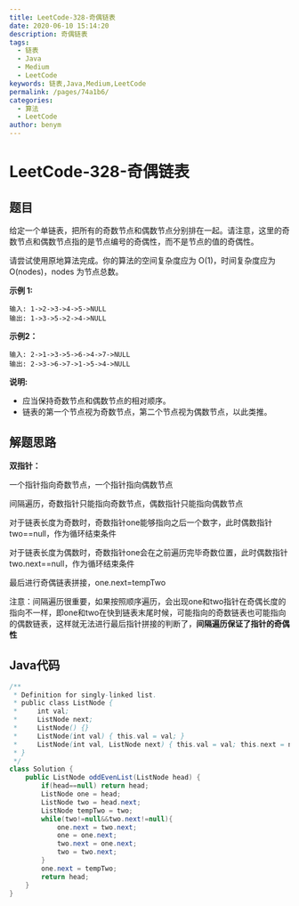```yaml
---
title: LeetCode-328-奇偶链表
date: 2020-06-10 15:14:20
description: 奇偶链表
tags: 
  - 链表
  - Java
  - Medium
  - LeetCode
keywords: 链表,Java,Medium,LeetCode
permalink: /pages/74a1b6/
categories: 
  - 算法
  - LeetCode
author: benym
---
```


# LeetCode-328-奇偶链表

## 题目

给定一个单链表，把所有的奇数节点和偶数节点分别排在一起。请注意，这里的奇数节点和偶数节点指的是节点编号的奇偶性，而不是节点的值的奇偶性。

请尝试使用原地算法完成。你的算法的空间复杂度应为 O(1)，时间复杂度应为 O(nodes)，nodes 为节点总数。

 

**示例 1:**

```
输入: 1->2->3->4->5->NULL
输出: 1->3->5->2->4->NULL
```

**示例2：**

```
输入: 2->1->3->5->6->4->7->NULL 
输出: 2->3->6->7->1->5->4->NULL
```

**说明:**

- 应当保持奇数节点和偶数节点的相对顺序。
- 链表的第一个节点视为奇数节点，第二个节点视为偶数节点，以此类推。

## 解题思路

**双指针：**

一个指针指向奇数节点，一个指针指向偶数节点

间隔遍历，奇数指针只能指向奇数节点，偶数指针只能指向偶数节点

对于链表长度为奇数时，奇数指针one能够指向之后一个数字，此时偶数指针two==null，作为循环结束条件

对于链表长度为偶数时，奇数指针one会在之前遍历完毕奇数位置，此时偶数指针two.next==null，作为循环结束条件

最后进行奇偶链表拼接，one.next=tempTwo

注意：间隔遍历很重要，如果按照顺序遍历，会出现one和two指针在奇偶长度的指向不一样，即one和two在快到链表末尾时候，可能指向的奇数链表也可能指向的偶数链表，这样就无法进行最后指针拼接的判断了，**间隔遍历保证了指针的奇偶性**

## Java代码

```java
/**
 * Definition for singly-linked list.
 * public class ListNode {
 *     int val;
 *     ListNode next;
 *     ListNode() {}
 *     ListNode(int val) { this.val = val; }
 *     ListNode(int val, ListNode next) { this.val = val; this.next = next; }
 * }
 */
class Solution {
    public ListNode oddEvenList(ListNode head) {
        if(head==null) return head;
        ListNode one = head;
        ListNode two = head.next;
        ListNode tempTwo = two;
        while(two!=null&&two.next!=null){
            one.next = two.next;
            one = one.next;
            two.next = one.next;
            two = two.next;
        }
        one.next = tempTwo;
        return head;
    }
}
```



